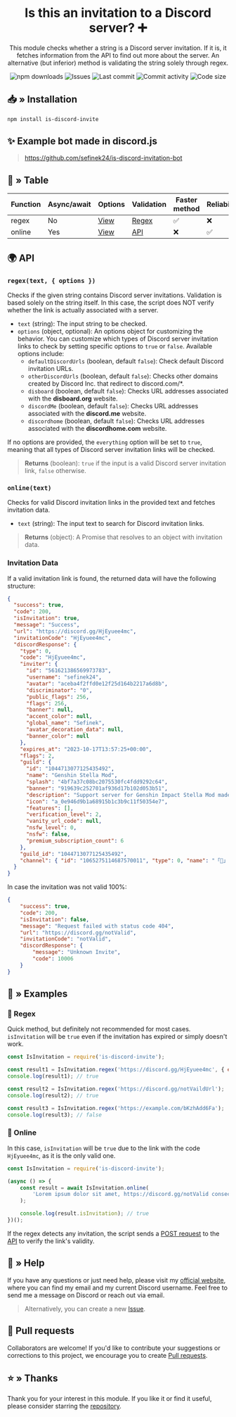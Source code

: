 <div align="center">
    <h1>Is this an invitation to a Discord server? ➕</h1>
    <p>
        This module checks whether a string is a Discord server invitation.
        If it is, it fetches information from the API to find out more about the server.
        An alternative (but inferior) method is validating the string solely through regex.
    </p>
    <a href="https://www.npmjs.com/package/is-discord-invite" target="_blank" title="is-discord-invite - npm" style="text-decoration:none">
        <img src="https://img.shields.io/npm/dt/is-discord-invite.svg?maxAge=3600" alt="npm downloads">
        <img src="https://img.shields.io/github/issues/sefinek24/is-discord-invite" alt="Issues">
        <img src="https://img.shields.io/github/last-commit/sefinek24/is-discord-invite" alt="Last commit">
        <img src="https://img.shields.io/github/commit-activity/w/sefinek24/is-discord-invite" alt="Commit activity">
        <img src="https://img.shields.io/github/languages/code-size/sefinek24/is-discord-invite" alt="Code size">
    </a>
</div>

## 📥 » Installation
```bash
npm install is-discord-invite
```

## ✨ Example bot made in discord.js
> https://github.com/sefinek24/is-discord-invitation-bot

## 🤔 » Table

| Function | Async/await | Options                    | Validation                     | Faster method | Reliability | Recommended |
|----------|:------------|----------------------------|:-------------------------------|---------------|-------------|:------------|
| regex    | No          | [View](#regextext-options) | [Regex](grex.md)               | ✅             | ❌           | ❌           |
| online   | Yes         | [View](#onlinetext)        | [API](https://api.sefinek.net) | ❌             | ✅           | ✅           |


## 🌍 API
### `regex(text, { options })`
Checks if the given string contains Discord server invitations. Validation is based solely on the string itself. In this case, the script does NOT verify whether the link is actually associated with a server.

- `text` (string): The input string to be checked.
- `options` (object, optional): An options object for customizing the behavior. You can customize which types of Discord server invitation links to check by setting specific options to `true` or `false`. Available options include:
    - `defaultDiscordUrls` (boolean, default `false`): Check default Discord invitation URLs.
    - `otherDiscordUrls` (boolean, default `false`): Checks other domains created by Discord Inc. that redirect to discord.com/*.
    - `disboard` (boolean, default `false`): Checks URL addresses associated with the **disboard.org** website.
    - `discordMe` (boolean, default `false`): Checks URL addresses associated with the **discord.me** website.
    - `discordhome` (boolean, default `false`): Checks URL addresses associated with the **discordhome.com** website.

If no options are provided, the `everything` option will be set to `true`, meaning that all types of Discord server invitation links will be checked.

> **Returns** (boolean): `true` if the input is a valid Discord server invitation link, `false` otherwise.


### `online(text)`
Checks for valid Discord invitation links in the provided text and fetches invitation data.

- `text` (string): The input text to search for Discord invitation links.

> **Returns** (object): A Promise that resolves to an object with invitation data.


### Invitation Data
If a valid invitation link is found, the returned data will have the following structure:

```json
{
  "success": true,
  "code": 200,
  "isInvitation": true,
  "message": "Success",
  "url": "https://discord.gg/HjEyuee4mc",
  "invitationCode": "HjEyuee4mc",
  "discordResponse": {
    "type": 0,
    "code": "HjEyuee4mc",
    "inviter": {
      "id": "561621386569973783",
      "username": "sefinek24",
      "avatar": "aceba4f2ffd0e12f25d164b2217a6d8b",
      "discriminator": "0",
      "public_flags": 256,
      "flags": 256,
      "banner": null,
      "accent_color": null,
      "global_name": "Sefinek",
      "avatar_decoration_data": null,
      "banner_color": null
    },
    "expires_at": "2023-10-17T13:57:25+00:00",
    "flags": 2,
    "guild": {
      "id": "1044713077125435492",
      "name": "Genshin Stella Mod",
      "splash": "4bf7a37c08bc2075530fc4fdd9292c64",
      "banner": "919639c252701af936d17b102d053b51",
      "description": "Support server for Genshin Impact Stella Mod made by Sefinek. ReShade, graphics presets, FPS unlock, 3DMigoto and more!",
      "icon": "a_0e946d9b1a68915b1c3b9c11f50354e7",
      "features": [],
      "verification_level": 2,
      "vanity_url_code": null,
      "nsfw_level": 0,
      "nsfw": false,
      "premium_subscription_count": 6
    },
    "guild_id": "1044713077125435492",
    "channel": { "id": "1065275114687570011", "type": 0, "name": "「🔔」announcements" }
  }
}
```

In case the invitation was not valid 100%:
```json
{
    "success": true,
    "code": 200,
    "isInvitation": false,
    "message": "Request failed with status code 404",
    "url": "https://discord.gg/notValid",
    "invitationCode": "notValid",
    "discordResponse": {
        "message": "Unknown Invite",
        "code": 10006
    }
}
```


## 📄 » Examples

### 🔡 Regex
Quick method, but definitely not recommended for most cases. `isInvitation` will be `true` even if the invitation has expired or simply doesn't work.

```js
const IsInvitation = require('is-discord-invite');

const result1 = IsInvitation.regex('https://discord.gg/HjEyuee4mc', { everything: true }); // Example with `everything` option
console.log(result1); // true

const result2 = IsInvitation.regex('https://discord.gg/notVaildUrl');
console.log(result2); // true

const result3 = IsInvitation.regex('https://example.com/bKzhAdd6Fa');
console.log(result3); // false
```

### 🧪 Online
In this case, `isInvitation` will be `true` due to the link with the code `HjEyuee4mc`, as it is the only valid one.  

```js
const IsInvitation = require('is-discord-invite');

(async () => {
    const result = await IsInvitation.online(
        'Lorem ipsum dolor sit amet, https://discord.gg/notValid consectetur adipiscing elit, sed do eiusmod tempor incididunt ut labore et dolore magna https://discord.gg/HjEyuee4mc aliqua.',
    );

    console.log(result.isInvitation); // true
})();
```
If the regex detects any invitation, the script sends a [POST request](https://en.wikipedia.org/wiki/POST_(HTTP)) to the [API](https://en.wikipedia.org/wiki/API) to verify the link's validity.


## 🤝 » Help
If you have any questions or just need help, please visit my [official website](https://sefinek.net), where you can find my email and my current Discord username. Feel free to send me a message on Discord or reach out via email.

> Alternatively, you can create a new [Issue](https://github.com/sefinek24/is-discord-invite/issues/new).

## 🌿 Pull requests
Collaborators are welcome! If you'd like to contribute your suggestions or corrections to this project, we encourage you to create [Pull requests](https://github.com/sefinek24/is-discord-invite/pulls).

## ⭐ » Thanks
Thank you for your interest in this module. If you like it or find it useful, please consider starring the [repository](https://github.com/sefinek24/is-discord-invite).